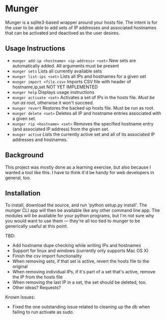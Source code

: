 Munger
======
Munger is a sqlite3-based wrapper around your hosts file. The intent is for the user to be able to add sets of IP addresses and associated hostnames that can be activated and deactived as the user desires. 

Usage Instructions
------------------

* `munger add-ip <hostname> <ip-address> <set>` New sets are automatically added. All arguments must be present
* `munger sets` Lists all currently available sets
* `munger list-ips <set>` Lists all IPs and hostnames for a given set
* `munger import <file.csv>` Imports CSV file with header of hostname,ip,set NOT YET IMPLEMENTED
* `munger help` Displays usage instructions 
* `munger activate <set>` Activates a set of IPs in the hosts file. *Must be run as root*, otherwise it won't succeed.
* `munger revert` Restores the backed up hosts file. Must be run as root.
* `munger delete <set>` Deletes all IP and hostname entries associated with a given set.
* `munger rip <hostname> <set>` Removes the specified hostname entry (and associated IP address) from the given set.
* `munger active` Lists the currently active set and all of its associated IP addresses and hostnames.`

Background
----------
This project was mostly done as a learning exercise, but also because I wanted a tool like this. I have to think it'd be handy for web developers in general, too.

Installation
------------

To install, download the source, and run 'python setup.py install'. The munger CLI app will then be available like any other command line app. The modules will be available for your python programs, but I'm not sure why you would want to use them — they're all too tied to munger to be generically useful at this point.

TBD:
* Add hostname dupe checking while writing IPs and hostnames
* Support for linux and windows (currently only supports Mac OS X)
* Finish the csv import functionality
* When removing sets, if that set is active, revert the hosts file to the original
* When removing individual IPs, if it's part of a set that's active, remove the IP from the hosts file
* When removing the last IP in a set, the set should be deleted, too.
* Other ideas? Requests?

Known Issues:
* Fixed the one outstanding issue related to cleaning up the db when failing to run activate as sudo.
